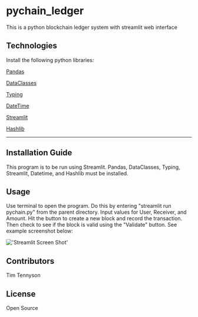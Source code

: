 # pychain_ledger
This is a python blockchain ledger system with streamlit web interface

## Technologies

Install the following python libraries:

[Pandas](https://pandas.pydata.org/)

[DataClasses](https://docs.python.org/3/library/dataclasses.html)

[Typing](https://docs.python.org/3/library/typing.html)

[DateTime](https://docs.python.org/3/library/datetime.html)

[Streamlit](https://docs.streamlit.io/)

[Hashlib](https://docs.python.org/3/library/hashlib.html)

---

## Installation Guide

This program is to be run using Streamlit. Pandas, DataClasses, Typing, Streamlit, Datetime, and Hashlib must be installed. 



## Usage

Use terminal to open the program. Do this by entering "streamlit run pychain.py" from the parent directory. Input values for User, Receiver, and Amount. Hit the button to create a new block and record the transaction. Then check to see if the block is valid using the "Validate" button. See example screenshot below:

!['Streamlit Screen Shot'](https://github.com/timtennyson/pychain_ledger/Screenshot%202022-06-19%20145845.png)


## Contributors
Tim Tennyson


## License
Open Source
